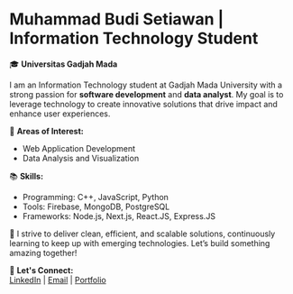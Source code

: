 # Muhammad Budi Setiawan | Information Technology Student

🎓 **Universitas Gadjah Mada**  

I am an Information Technology student at Gadjah Mada University with a strong passion for **software development** and **data analyst**. My goal is to leverage technology to create innovative solutions that drive impact and enhance user experiences.

🌟 **Areas of Interest:**  
- Web Application Development  
- Data Analysis and Visualization

📚 **Skills:**  
- Programming: C++, JavaScript, Python  
- Tools: Firebase, MongoDB, PostgreSQL  
- Frameworks: Node.js, Next.js, React.JS, Express.JS

🚀 I strive to deliver clean, efficient, and scalable solutions, continuously learning to keep up with emerging technologies. Let’s build something amazing together!

💼 **Let's Connect:**  
[LinkedIn](#) | [Email](mailto:rizqi@example.com) | [Portfolio](#)
